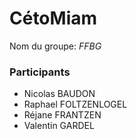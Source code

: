 # CétoMiam
Nom du groupe: *FFBG*
### Participants
* Nicolas BAUDON
* Raphael FOLTZENLOGEL
* Réjane FRANTZEN
* Valentin GARDEL

